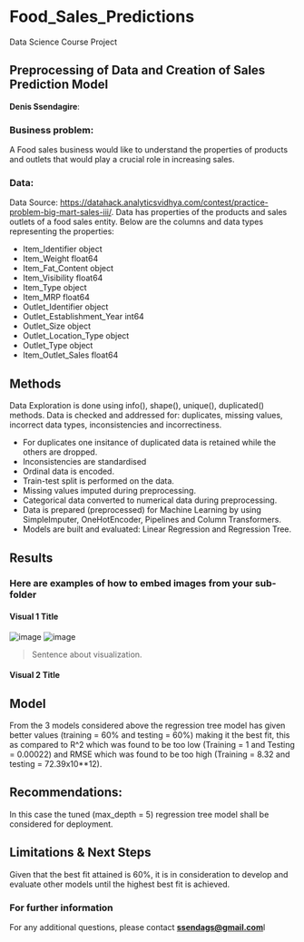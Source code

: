 # Food_Sales_Predictions
Data Science Course Project
## Preprocessing of Data and Creation of Sales Prediction Model

**Denis Ssendagire**: 

### Business problem:

A Food sales business would like to understand the properties of products and outlets that would play a crucial role in increasing sales.

### Data:
Data Source: https://datahack.analyticsvidhya.com/contest/practice-problem-big-mart-sales-iii/. Data has properties of the products and sales outlets of a food sales entity. Below are the columns and data types representing the properties:

- Item_Identifier               object
- Item_Weight                  float64
- Item_Fat_Content              object
- Item_Visibility              float64
- Item_Type                     object
- Item_MRP                     float64
- Outlet_Identifier             object
- Outlet_Establishment_Year      int64
- Outlet_Size                   object
- Outlet_Location_Type          object
- Outlet_Type                   object
- Item_Outlet_Sales            float64


## Methods
Data Exploration is done using info(), shape(), unique(), duplicated() methods. Data is checked and addressed for: duplicates, missing values, incorrect data types, inconsistencies and incorrectiness.
- For duplicates one insitance of duplicated data is retained while the others are dropped.
- Inconsistencies are standardised
- Ordinal data is encoded.
- Train-test split is performed on the data.
- Missing values imputed during preprocessing.
- Categorical data converted to numerical data during preprocessing.
- Data is prepared (preprocessed) for Machine Learning by using SimpleImputer, OneHotEncoder, Pipelines and Column Transformers.
- Models are built and evaluated: Linear Regression and Regression Tree.

## Results

### Here are examples of how to embed images from your sub-folder


#### Visual 1 Title
![image](https://user-images.githubusercontent.com/109603891/189347042-6396daba-b8cb-4c6a-9692-70fd825f8b37.png)
![image](https://user-images.githubusercontent.com/109603891/189347767-e0840868-d31e-4d8c-960b-67f3be793de7.png)


> Sentence about visualization.

#### Visual 2 Title

## Model

From the 3 models considered above the regression tree model has given better values (training = 60% and testing = 60%) making it the best fit, this as compared to R^2 which was found to be too low (Training = 1 and Testing = 0.00022) and RMSE which was found to be too high (Training = 8.32 and testing = 72.39x10**12).

## Recommendations:

In this case the tuned (max_depth = 5) regression tree model shall be considered for deployment.

## Limitations & Next Steps

Given that the best fit attained is 60%, it is in consideration to develop and evaluate other models until the highest best fit is achieved.


### For further information

For any additional questions, please contact **ssendags@gmail.com**l
